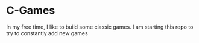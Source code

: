 # C-Games
In my free time, I like to build some classic games. I am starting this repo to try to constantly add new games
